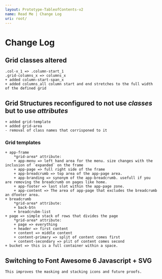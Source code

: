 ```yaml
--- 
layout: Prototype-TableofContents-v2
name: Read Me | Change Log
uri: root/
---
```

# Change Log
## Grid classes altered
    .col-x_1 => .column-start_1
    .grid-columns_x => columns_x
    + added column-start-span_x
    + added columns_all column start and end stretches to the full width of the defined grid

## Grid Structures reconfigured to not use *classes* but to use *attributes*
    + added grid-template
    + added grid-area
    - removal of class names that corrisponed to it

### Grid templates
    + app-frame
        *grid-area* attribute:
        + app-menu => left hand area for the menu. size changes with the inclusion of `expanded` on the frame
        + app-page => full right side of the frame
        + app-breadcrumb => top area of the app-page area.
        + app-branding => synonym of the app-breadcrumb. usefull if you are removing the breadcrumb on pages like home.
        + app-footer => last slot within the app-page zone.
        + app-content => The area of app-page that excludes the breadcrumb an dfooter area.
    + breadcrumb
        *grid-area* attribute:
        + back-btn
        + breadcrubm-list
    + page => simple stack of rows that divides the page
        *grid-area* attribute:
        + page => everything
        + header => first content
        + content => middle content
        + content-primary => split of content comes first
        + content-secondary => plit of content comes second
    + bucket => this is a full container within a space. 

## Switching to Font Awesome 6 Javascript + SVG
    This improves the masking and stacking icons and future proofs.